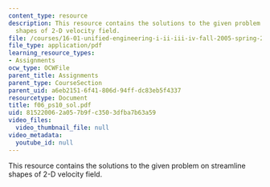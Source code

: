 ```yaml
---
content_type: resource
description: This resource contains the solutions to the given problem on streamline
  shapes of 2-D velocity field.
file: /courses/16-01-unified-engineering-i-ii-iii-iv-fall-2005-spring-2006/815220062a057b9fc3503dfba7b63a59_f06_ps10_sol.pdf
file_type: application/pdf
learning_resource_types:
- Assignments
ocw_type: OCWFile
parent_title: Assignments
parent_type: CourseSection
parent_uid: a6eb2151-6f41-806d-94ff-dc83eb5f4337
resourcetype: Document
title: f06_ps10_sol.pdf
uid: 81522006-2a05-7b9f-c350-3dfba7b63a59
video_files:
  video_thumbnail_file: null
video_metadata:
  youtube_id: null
---
```

This resource contains the solutions to the given problem on streamline shapes of 2-D velocity field.